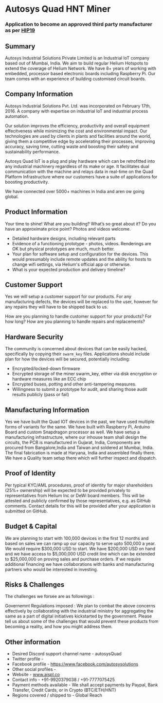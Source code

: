 # Autosys Quad HNT Miner
### Application to become an approved third party manufacturer as per [HIP19](https://github.com/helium/HIP/blob/master/0019-third-party-manufacturers.md)

## Summary

Autosys Industrial Solutions Private Limited is an Industrial IoT company based out of Mumbai, India. We aim to build regular Helium Hotspots to extend the coverage of Helium Network. We have 8+ years of working with embedded, processor based electronic boards including Raspberry Pi. Our team comes with an experience of building customised circuit boards.

## Company Information

Autosys Industrial Solutions Pvt. Ltd. was incorporated on February 17th, 2016. A company with expertise on industrial IoT and industrial process automation.

Our solution improves the efficiency, productivity and overall equipment effecitveness while minimizing the cost and environmental impact. Our technologies are used by clients in plants and facilities around the world, giving them a competitive edge by accelerating their processes, improving accuracy, saving time, cutting waste and boosting their safety and sustainability performance.

Autosys Quad IoT is a plug and play hardware which can be retrofitted into any industrial machinery regardless of its make or age. It facilitates dual communication with the machine and relays data in real-time on the Quad Platform Infrastructure where our customers have a suite of applications for boosting productivity. 

We have connected over 5000+ machines in India and aren ow going global.

## Product Information

Your time to shine! What are you building? What’s so great about it? Do you have an approximate price point? Photos and videos welcome.

* Detailed hardware designs, including relevant parts
* Evidence of a functioning prototype - photos, videos. Renderings are OK but physical prototypes are much, much better.
* Your plan for software setup and configuration for the devices. This would presumably include remote updates and the ability for hosts to change wifi settings, via Helium's official app or otherwise.
* What is your expected production and delivery timeline?

## Customer Support

Yes we will setup a customer support for our products. For any manufacturing defects, the devices will be replaced to the user, however for any repairs they will have to be shipped back to us.

How are you planning to handle customer support for your products? For how long? How are you planning to handle repairs and replacements?

## Hardware Security

The community is concerned about devices that can be easily hacked, specifically by copying their `swarm_key` files. Applications should include plan for how the devices will be secured, potentially including:

* Encrypted/locked-down firmware
* Encrypted storage of the miner swarm_key, either via disk encryption or hardware measures like an ECC chip
* Encrypted buses, potting and other anti-tampering measures.
* Willingness to submit a prototype for audit, and sharing those audit results publicly (pass or fail)

## Manufacturing Information
Yes we have built the Quad IOT devices in the past, we have used multiple forms of variants for the same. We have built with Raspberry Pi, Arduino Board and custom Snapdragon processor as well. We have setup a manufacturing infrastructure, where our inhouse team shall design the circuits, the PCB is manufactured in Gujarat, India, Components are procured from Bangalore,India and Taiwan and soldered at Mumbai, India. The final fabrication is made at Haryana, India and assembled finally there. We have a Quality team setup there which will further inspect and dispatch.

## Proof of Identity

Per typical KYC/AML procedures, proof of identity for major shareholders (25%+ ownership) will be expected to be provided privately to representatives from Helium Inc or DeWi board members. This will be attested and publicly confirmed by those representatives, e.g. as GitHub comments. Contact details for this will be provided after your application is submitted on GitHub.

## Budget & Capital

We are planning to start with 100,000 devices in the first 12 months and based on sales we can ramp up our capacity to serve upto 500,000 a year. We would require $300,000 USD to start. We have $200,000 USD on hand and we have access to $5,000,000 USD credit line which can be extended to $25,000,000 on proving sales and purchase orders. If we require additional financing we have collaborations with banks and manufacturing partners who would be interested in investing.

## Risks & Challenges

The challenges we forsee are as followings : 

Governemnt Regulations imposed :
We plan to combat the above concerns effectively by collaborating with the industrial ministry for aggregating the same as a part of digital initiatives kickstarted by the government. 
Please tell us about some of the challenges that would prevent these products from becoming a reality, and how you might address them.

## Other information

* Desired Discord support channel name - autosysQuad
* Twitter profile - 
* Facebook profile - https://www.facebook.com/autosysolutions
* Other social profiles - 
* Website - www.aispl.co
* Contact info - +91-9920379038 / +91-7777075425
* Payment methods available - We shall accept payments by Paypal, Bank Transfer, Credit Cards, or in Crypto (BTC/ETH/HNT)
* Regions covered / shipped to - Global Reach
